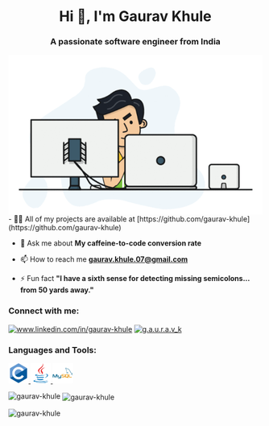 <h1 align="center">Hi 👋, I'm Gaurav Khule</h1>
<h3 align="center">A passionate software engineer from India</h3>
<img align="right" widht="300" src="https://github.com/gaurav-khule/Profile/blob/main/me_1.gif?raw=true">
- 👨‍💻 All of my projects are available at [https://github.com/gaurav-khule](https://github.com/gaurav-khule)

- 💬 Ask me about **My caffeine-to-code conversion rate**

- 📫 How to reach me **gaurav.khule.07@gmail.com**

- ⚡ Fun fact **"I have a sixth sense for detecting missing semicolons... from 50 yards away."**

<h3 align="left">Connect with me:</h3>
<p align="left">
<a href="https://linkedin.com/in/www.linkedin.com/in/gaurav-khule" target="blank"><img align="center" src="https://raw.githubusercontent.com/rahuldkjain/github-profile-readme-generator/master/src/images/icons/Social/linked-in-alt.svg" alt="www.linkedin.com/in/gaurav-khule" height="30" width="40" /></a>
<a href="https://instagram.com/g.a.u.r.a.v_k" target="blank"><img align="center" src="https://raw.githubusercontent.com/rahuldkjain/github-profile-readme-generator/master/src/images/icons/Social/instagram.svg" alt="g.a.u.r.a.v_k" height="30" width="40" /></a>
</p>

<h3 align="left">Languages and Tools:</h3>
<p align="left"> <a href="https://www.cprogramming.com/" target="_blank" rel="noreferrer"> <img src="https://raw.githubusercontent.com/devicons/devicon/master/icons/c/c-original.svg" alt="c" width="40" height="40"/> </a> <a href="https://www.java.com" target="_blank" rel="noreferrer"> <img src="https://raw.githubusercontent.com/devicons/devicon/master/icons/java/java-original.svg" alt="java" width="40" height="40"/> </a> <a href="https://www.mysql.com/" target="_blank" rel="noreferrer"> <img src="https://raw.githubusercontent.com/devicons/devicon/master/icons/mysql/mysql-original-wordmark.svg" alt="mysql" width="40" height="40"/> </a> </p>

<p><img align="left" src="https://github-readme-stats.vercel.app/api/top-langs?username=gaurav-khule&show_icons=true&locale=en&layout=compact&theme=tokyonight" alt="gaurav-khule" /></p>

<p>&nbsp;<img align="center" src="https://github-readme-stats.vercel.app/api?username=gaurav-khule&show_icons=true&locale=en&theme=tokyonight" alt="gaurav-khule" /></p>

<p><img align="center" src="https://github-readme-streak-stats.herokuapp.com/?user=gaurav-khule&theme=tokyonight" alt="gaurav-khule" /></p>
